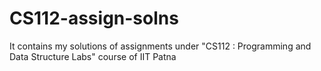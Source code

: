 # CS112-assign-solns
It contains my solutions of assignments under "CS112 : Programming and Data Structure Labs" course of IIT Patna 
